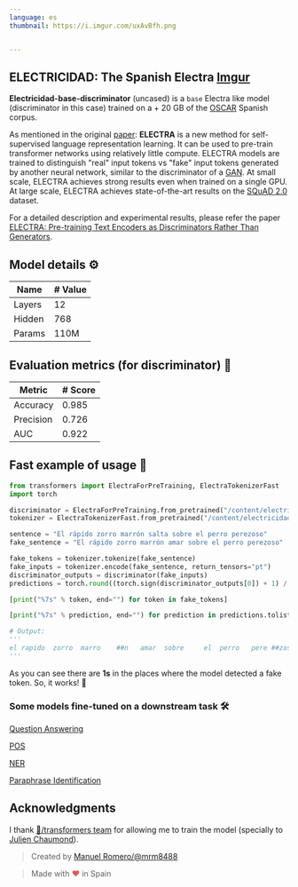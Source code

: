 ```yaml
---
language: es
thumbnail: https://i.imgur.com/uxAvBfh.png


---
```


## ELECTRICIDAD: The Spanish Electra [Imgur](https://imgur.com/uxAvBfh)

**Electricidad-base-discriminator** (uncased) is a ```base``` Electra like model (discriminator in this case) trained on a + 20 GB of  the [OSCAR](https://oscar-corpus.com/) Spanish corpus.

As mentioned in the original [paper](https://openreview.net/pdf?id=r1xMH1BtvB):
**ELECTRA** is a new method for self-supervised language representation learning. It can be used to pre-train transformer networks using relatively little compute. ELECTRA models are trained to distinguish "real" input tokens vs "fake" input tokens generated by another neural network, similar to the discriminator of a [GAN](https://arxiv.org/pdf/1406.2661.pdf). At small scale, ELECTRA achieves strong results even when trained on a single GPU. At large scale, ELECTRA achieves state-of-the-art results on the [SQuAD 2.0](https://rajpurkar.github.io/SQuAD-explorer/) dataset.

For a detailed description and experimental results, please refer the paper [ELECTRA: Pre-training Text Encoders as Discriminators Rather Than Generators](https://openreview.net/pdf?id=r1xMH1BtvB).


## Model details ⚙

|Name| # Value|
|-----|--------|
|Layers|	12   |
|Hidden |768 	|
|Params| 110M|

## Evaluation metrics (for discriminator) 🧾

|Metric | # Score |
|-------|---------|
|Accuracy| 0.985|
|Precision| 0.726|
|AUC | 0.922|



## Fast example of usage 🚀

```python
from transformers import ElectraForPreTraining, ElectraTokenizerFast
import torch

discriminator = ElectraForPreTraining.from_pretrained("/content/electricidad-base-discriminator")
tokenizer = ElectraTokenizerFast.from_pretrained("/content/electricidad-base-discriminator")

sentence = "El rápido zorro marrón salta sobre el perro perezoso"
fake_sentence = "El rápido zorro marrón amar sobre el perro perezoso"

fake_tokens = tokenizer.tokenize(fake_sentence)
fake_inputs = tokenizer.encode(fake_sentence, return_tensors="pt")
discriminator_outputs = discriminator(fake_inputs)
predictions = torch.round((torch.sign(discriminator_outputs[0]) + 1) / 2)

[print("%7s" % token, end="") for token in fake_tokens]

[print("%7s" % prediction, end="") for prediction in predictions.tolist()]

# Output:
'''
el rapido  zorro  marro    ##n   amar  sobre     el  perro   pere ##zoso    0.0    0.0    0.0    0.0    0.0    0.0    1.0    1.0    0.0    0.0    0.0    0.0    0.0[None, None, None, None, None, None, None, None, None, None, None, None, None
'''
```
As you can see there are **1s** in the places where the model detected a fake token. So, it works! 🎉


### Some models fine-tuned on a downstream task 🛠️

[Question Answering](https://huggingface.co/mrm8488/electricidad-base-finetuned-squadv1-es)

[POS](https://huggingface.co/mrm8488/electricidad-base-finetuned-pos)

[NER](https://huggingface.co/mrm8488/electricidad-base-finetuned-ner)

[Paraphrase Identification](https://huggingface.co/mrm8488/RuPERTa-base-finetuned-pawsx-es)



## Acknowledgments

I thank [🤗/transformers team](https://github.com/huggingface/transformers) for allowing me to train the model (specially to [Julien Chaumond](https://twitter.com/julien_c)).



> Created by [Manuel Romero/@mrm8488](https://twitter.com/mrm8488)

> Made with <span style="color: #e25555;">&hearts;</span> in Spain
